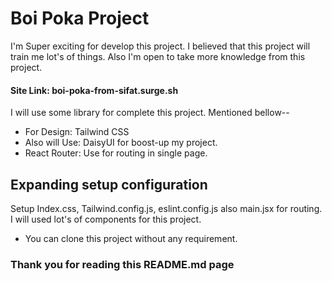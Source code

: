 # Boi Poka Project

I'm Super exciting for develop this project. I believed that this project will train me lot's of things. 
Also I'm open to take more knowledge from this project.

#### Site Link: boi-poka-from-sifat.surge.sh

I will use some library for complete this project. Mentioned bellow--

- For Design: Tailwind CSS
- Also will Use: DaisyUI for boost-up my project.
- React Router: Use for routing in single page.

## Expanding setup configuration

Setup Index.css, Tailwind.config.js, eslint.config.js also main.jsx for routing. I will used lot's of components for this project. 

- You can clone this project without any requirement.

### Thank you for reading this README.md page
